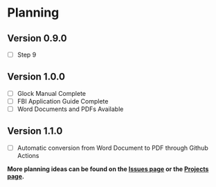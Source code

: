 # Planning

## Version 0.9.0

- [ ] Step 9

## Version 1.0.0

- [ ] Glock Manual Complete
- [ ] FBI Application Guide Complete
- [ ] Word Documents and PDFs Available

## Version 1.1.0

- [ ] Automatic conversion from Word Document to PDF through Github Actions

**More planning ideas can be found on the [Issues page](https://github.com/willtheorangeguy/FBI-Application-Guide/issues) or the [Projects page](https://github.com/willtheorangeguy/FBI-Application-Guide/projects?type=classic).**
